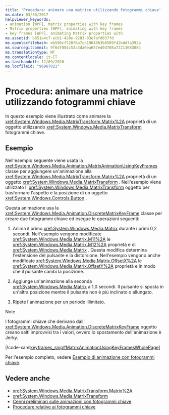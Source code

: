 ```yaml
---
title: 'Procedura: animare una matrice utilizzando fotogrammi chiave'
ms.date: 03/30/2017
helpviewer_keywords:
- animation [WPF], Matrix properties with key frames
- Matrix properties [WPF], animating with key frames
- key frames [WPF], animating Matrix properties with
ms.assetid: b851a4c7-ecb1-420e-9203-83e7afd037fd
ms.openlocfilehash: eb596cf728f8a7cc1964963b8509f42bdd7a392a
ms.sourcegitcommit: 9f6df084c53a3da0ea657ed0d708a72213683084
ms.translationtype: MT
ms.contentlocale: it-IT
ms.lasthandoff: 12/09/2020
ms.locfileid: "96967021"
---
```

# <a name="how-to-animate-a-matrix-by-using-key-frames"></a>Procedura: animare una matrice utilizzando fotogrammi chiave
In questo esempio viene illustrato come animare la <xref:System.Windows.Media.MatrixTransform.Matrix%2A> proprietà di un oggetto utilizzando <xref:System.Windows.Media.MatrixTransform> fotogrammi chiave.  
  
## <a name="example"></a>Esempio  
 Nell'esempio seguente viene usata la <xref:System.Windows.Media.Animation.MatrixAnimationUsingKeyFrames> classe per aggiungere un'animazione alla <xref:System.Windows.Media.MatrixTransform.Matrix%2A> proprietà di un oggetto <xref:System.Windows.Media.MatrixTransform> . Nell'esempio viene utilizzato l' <xref:System.Windows.Media.MatrixTransform> oggetto per trasformare l'aspetto e la posizione di un oggetto <xref:System.Windows.Controls.Button> .  
  
 Questa animazione usa la <xref:System.Windows.Media.Animation.DiscreteMatrixKeyFrame> classe per creare due fotogrammi chiave ed esegue le operazioni seguenti:  
  
1. Anima il primo <xref:System.Windows.Media.Matrix> durante i primi 0,2 secondi. Nell'esempio vengono modificate <xref:System.Windows.Media.Matrix.M11%2A> le <xref:System.Windows.Media.Matrix.M12%2A> proprietà e di <xref:System.Windows.Media.Matrix> . Questa modifica determina l'estensione del pulsante e la distorsione. Nell'esempio vengono anche modificate <xref:System.Windows.Media.Matrix.OffsetX%2A> le <xref:System.Windows.Media.Matrix.OffsetY%2A> proprietà e in modo che il pulsante cambi la posizione.  
  
2. Aggiunge un'animazione alla seconda <xref:System.Windows.Media.Matrix> a 1,0 secondi. Il pulsante si sposta in un'altra posizione mentre il pulsante non è più inclinato o allungato.  
  
3. Ripete l'animazione per un periodo illimitato.  
  
> [!NOTE]
> I fotogrammi chiave che derivano dall' <xref:System.Windows.Media.Animation.DiscreteMatrixKeyFrame> oggetto creano salti improvvisi tra i valori, ovvero lo spostamento dell'animazione è Jerky.  
  
 [!code-xaml[keyframes_snip#MatrixAnimationUsingKeyFramesWholePage](~/samples/snippets/xaml/VS_Snippets_Wpf/keyframes_snip/XAML/MatrixAnimationUsingKeyFramesExample.xaml#matrixanimationusingkeyframeswholepage)]  
  
 Per l'esempio completo, vedere [Esempio di animazione con fotogrammi chiave](https://github.com/microsoft/WPF-Samples/tree/master/Animation/KeyFrameAnimation).  
  
## <a name="see-also"></a>Vedere anche

- <xref:System.Windows.Media.MatrixTransform.Matrix%2A>
- <xref:System.Windows.Media.MatrixTransform>
- [Cenni preliminari sulle animazioni con fotogrammi chiave](key-frame-animations-overview.md)
- [Procedure relative ai fotogrammi chiave](key-frame-animation-how-to-topics.md)
